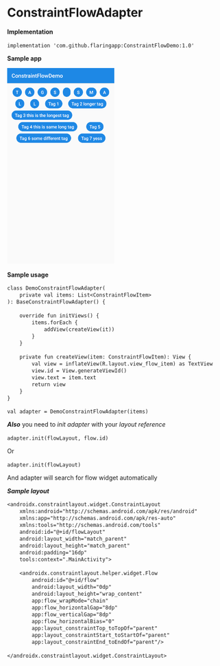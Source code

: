 # ConstraintFlowAdapter

**Implementation**

`implementation 'com.github.flaringapp:ConstraintFlowDemo:1.0'`

**Sample app**

<img src="/preview.png" width="250">

**Sample usage**

```
class DemoConstraintFlowAdapter(
    private val items: List<ConstraintFlowItem>
): BaseConstraintFlowAdapter() {

    override fun initViews() {
        items.forEach {
            addView(createView(it))
        }
    }

    private fun createView(item: ConstraintFlowItem): View {
        val view = inflateView(R.layout.view_flow_item) as TextView
        view.id = View.generateViewId()
        view.text = item.text
        return view
    }
}
```

`val adapter = DemoConstraintFlowAdapter(items)`

***Also*** you need to *init adapter* with your *layout reference*

`adapter.init(flowLayout, flow.id)`

Or

`adapter.init(flowLayout)` 

And adapter will search for flow widget automatically

***Sample layout***

```
<androidx.constraintlayout.widget.ConstraintLayout 
    xmlns:android="http://schemas.android.com/apk/res/android"
    xmlns:app="http://schemas.android.com/apk/res-auto"
    xmlns:tools="http://schemas.android.com/tools"
    android:id="@+id/flowLayout"
    android:layout_width="match_parent"
    android:layout_height="match_parent"
    android:padding="16dp"
    tools:context=".MainActivity">

    <androidx.constraintlayout.helper.widget.Flow
        android:id="@+id/flow"
        android:layout_width="0dp"
        android:layout_height="wrap_content"
        app:flow_wrapMode="chain"
        app:flow_horizontalGap="8dp"
        app:flow_verticalGap="8dp"
        app:flow_horizontalBias="0"
        app:layout_constraintTop_toTopOf="parent"
        app:layout_constraintStart_toStartOf="parent"
        app:layout_constraintEnd_toEndOf="parent"/>

</androidx.constraintlayout.widget.ConstraintLayout>
```
